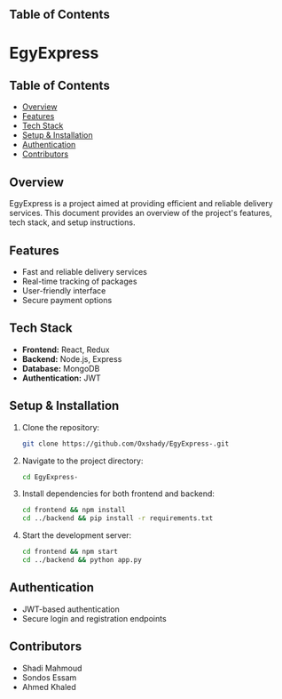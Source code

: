 ## Table of Contents
# EgyExpress

## Table of Contents
- [Overview](#overview)
- [Features](#features)
- [Tech Stack](#tech-stack)
- [Setup & Installation](#setup--installation)
- [Authentication](#authentication)
- [Contributors](#contributors)

## Overview
EgyExpress is a project aimed at providing efficient and reliable delivery services. This document provides an overview of the project's features, tech stack, and setup instructions.

## Features
- Fast and reliable delivery services
- Real-time tracking of packages
- User-friendly interface
- Secure payment options

## Tech Stack
- **Frontend:** React, Redux
- **Backend:** Node.js, Express
- **Database:** MongoDB
- **Authentication:** JWT

## Setup & Installation
1. Clone the repository:
	```sh
	git clone https://github.com/Oxshady/EgyExpress-.git
	```
2. Navigate to the project directory:
	```sh
	cd EgyExpress-
	```
3. Install dependencies for both frontend and backend:
	```sh
	cd frontend && npm install
	cd ../backend && pip install -r requirements.txt
	```
4. Start the development server:
	```sh
	cd frontend && npm start
	cd ../backend && python app.py
	```

## Authentication
- JWT-based authentication
- Secure login and registration endpoints

## Contributors
- Shadi Mahmoud
- Sondos Essam
- Ahmed Khaled
